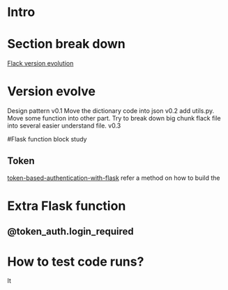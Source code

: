 # Intro
# Section break down
[Flack version evolution](https://www.youtube.com/watch?v=tdIIJuPh3SI&feature=youtu.be&t=439)
[]()
[]()
[]()
[]()
# Version evolve
Design pattern
v0.1 
Move the dictionary code into json
v0.2
add utils.py. Move some function into other part. Try to break down big chunk flack file into several easier understand file.
v0.3

#Flask function block study
## Token
[token-based-authentication-with-flask]([https://realpython.com/token-based-authentication-with-flask/](https://realpython.com/token-based-authentication-with-flask/)) refer a method on how to build the 


# Extra Flask function
## @token_auth.login_required

# How to test code runs?
It
<!--stackedit_data:
eyJoaXN0b3J5IjpbMTk1ODE5ODIzOSwtOTQ3Njc0NzAwLC0xND
I0MTI1ODk5LDg0MDkxNTIyMiw5MjgxODQ4NjgsLTE1NzcyNTY1
ODddfQ==
-->